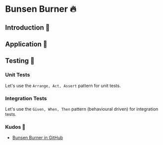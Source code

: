 # Bunsen Burner 🔥

## Introduction :dart:

## Application :tada:

## Testing :test_tube:

### Unit Tests

Let's use the `Arrange, Act, Assert` pattern for unit tests.


### Integration Tests 

Let's use the `Given, When, Then` pattern (behavioural driven) for integration tests.

### Kudos :clap:
* [Bunsen Burner in GitHub](https://github.com/bmazzarol/Bunsen-Burner)